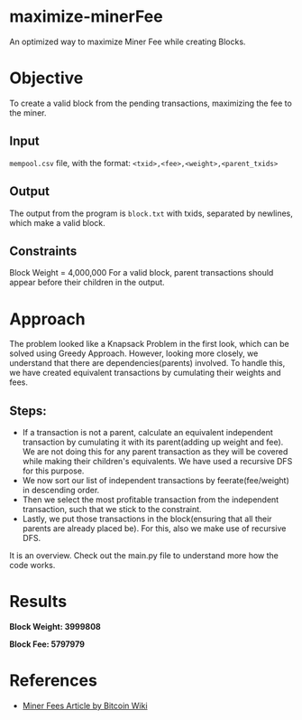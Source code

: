 # maximize-minerFee

An optimized way to maximize Miner Fee while creating Blocks.

# Objective

To create a valid block from the pending transactions, maximizing the fee to the miner.

## Input

`mempool.csv` file, with the format: `<txid>,<fee>,<weight>,<parent_txids>`

## Output

The output from the program is `block.txt` with txids, separated by newlines, which make a valid block.

## Constraints

Block Weight = 4,000,000
For a valid block, parent transactions should appear before their children in the output.

# Approach

The problem looked like a Knapsack Problem in the first look, which can be solved using Greedy Approach. However, looking more closely, we understand that there are dependencies(parents) involved. To handle this, we have created equivalent transactions by cumulating their weights and fees.

## Steps:

- If a transaction is not a parent, calculate an equivalent independent transaction by cumulating it with its parent(adding up weight and fee). We are not doing this for any parent transaction as they will be covered while making their children's equivalents. We have used a recursive DFS for this purpose.
- We now sort our list of independent transactions by feerate(fee/weight) in descending order.
- Then we select the most profitable transaction from the independent transaction, such that we stick to the constraint.
- Lastly, we put those transactions in the block(ensuring that all their parents are already placed be). For this, also we make use of recursive DFS.

It is an overview. Check out the main.py file to understand more how the code works.

# Results

**Block Weight: 3999808**

**Block Fee: 5797979**

# References

- [Miner Fees Article by Bitcoin Wiki](https://en.bitcoin.it/wiki/Miner_fees#Technical_info)
